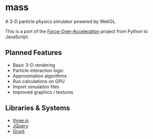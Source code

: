 mass
====

A 3-D particle physics simulator powered by WebGL.

This is a port of the [Force-Over-Acceleration](https://github.com/TheMasster12/force-over-acceleration) project from Python to JavaScript.

Planned Features
---

- Basic 3-D rendering
- Particle interaction logic
- Approximation algorithms
- Run calculations on GPU
- Import simulation files
- Improved graphics / textures

Libraries & Systems
---
* [three.js](https://github.com/mrdoob/three.js)
* [JQuery](https://github.com/jquery/jquery)
* [Grunt](http://gruntjs.com)

